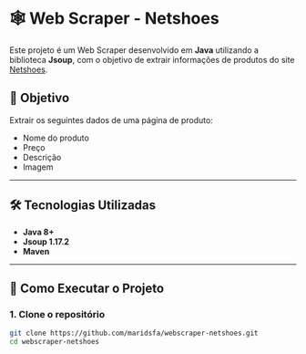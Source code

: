 # 🕸️ Web Scraper - Netshoes

Este projeto é um Web Scraper desenvolvido em **Java** utilizando a biblioteca **Jsoup**, com o objetivo de extrair informações de produtos do site [Netshoes](https://www.netshoes.com.br/).

## 📌 Objetivo

Extrair os seguintes dados de uma página de produto:
- Nome do produto
- Preço
- Descrição
- Imagem

---

## 🛠️ Tecnologias Utilizadas

- **Java 8+**
- **Jsoup 1.17.2**
- **Maven**

---

## 🚀 Como Executar o Projeto

### 1. Clone o repositório
```bash
git clone https://github.com/maridsfa/webscraper-netshoes.git
cd webscraper-netshoes